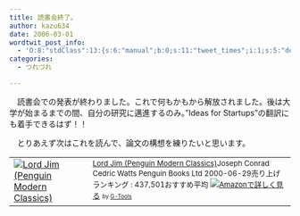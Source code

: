 ```yaml
---
title: 読書会終了。
author: kazu634
date: 2006-03-01
wordtwit_post_info:
  - 'O:8:"stdClass":13:{s:6:"manual";b:0;s:11:"tweet_times";i:1;s:5:"delay";i:0;s:7:"enabled";i:1;s:10:"separation";s:2:"60";s:7:"version";s:3:"3.7";s:14:"tweet_template";b:0;s:6:"status";i:2;s:6:"result";a:0:{}s:13:"tweet_counter";i:2;s:13:"tweet_log_ids";a:1:{i:0;i:2287;}s:9:"hash_tags";a:0:{}s:8:"accounts";a:1:{i:0;s:7:"kazu634";}}'
categories:
  - つれづれ

---
```

<div class="section">
<p>
    　読書会での発表が終わりました。これで何もかもから解放されました。後は大学が始まるまでの間、自分の研究に邁進するのみ。&#8221;Ideas for Startups&#8221;の翻訳にも着手できるはず！！
</p></p> 
  
<p>
    　とりあえず次はこれを読んで、論文の構想を練りたいと思います。
</p>
  
<p>
<table cellpadding="5" border="0">
<tr>
<td valign="top">
<a href="https://www.amazon.co.jp/exec/obidos/ASIN/0141183543/goodpic-22/ref=nosim/" onclick="__gaTracker('send', 'event', 'outbound-article', 'https://www.amazon.co.jp/exec/obidos/ASIN/0141183543/goodpic-22/ref=nosim/', '');" target="_blank"><img alt="Lord Jim (Penguin Modern Classics)" src="http://images.amazon.com/images/P/0141183543.09._SCMZZZZZZZ_.jpg" border="0" /></a>
</td>
        
<td valign="top">
<font size="-1"><a href="https://www.amazon.co.jp/exec/obidos/ASIN/0141183543/goodpic-22/ref=nosim/" onclick="__gaTracker('send', 'event', 'outbound-article', 'https://www.amazon.co.jp/exec/obidos/ASIN/0141183543/goodpic-22/ref=nosim/', 'Lord Jim (Penguin Modern Classics)');" target="_blank">Lord Jim (Penguin Modern Classics)</a>Joseph Conrad Cedric Watts Penguin Books Ltd 2000-06-29売り上げランキング : 437,501おすすめ平均 <img src="http://g-images.amazon.com/images/G/01/detail/stars-4-0.gif" /><a href="https://www.amazon.co.jp/exec/obidos/ASIN/0141183543/goodpic-22/ref=nosim/" onclick="__gaTracker('send', 'event', 'outbound-article', 'https://www.amazon.co.jp/exec/obidos/ASIN/0141183543/goodpic-22/ref=nosim/', 'Amazonで詳しく見る');" target="_blank">Amazonで詳しく見る</a></font> <font size="-2">by <a href="http://www.goodpic.com/mt/aws/index.html" onclick="__gaTracker('send', 'event', 'outbound-article', 'http://www.goodpic.com/mt/aws/index.html', 'G-Tools');">G-Tools</a></font>
</td>
</tr>
</table></div>
